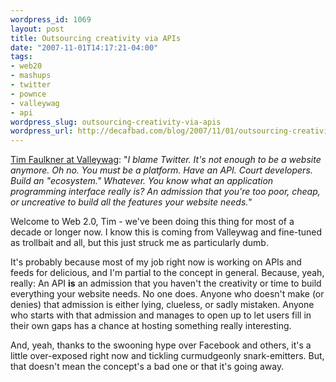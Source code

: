 ```yaml
--- 
wordpress_id: 1069
layout: post
title: Outsourcing creativity via APIs
date: "2007-11-01T14:17:21-04:00"
tags: 
- web20
- mashups
- twitter
- pownce
- valleywag
- api
wordpress_slug: outsourcing-creativity-via-apis
wordpress_url: http://decafbad.com/blog/2007/11/01/outsourcing-creativity-via-apis
---
```

<a href="http://valleywag.com/tech/pownce/pownce-documents-self+promotion-api-316869.php">Tim Faulkner at Valleywag</a>: "<i>I blame Twitter. It's not enough to be a website anymore. Oh no. You must be a platform. Have an API. Court developers. Build an "ecosystem." Whatever. You know what an application programming interface really is? An admission that you're too poor, cheap, or uncreative to build all the features your website needs.</i>"

Welcome to Web 2.0, Tim - we've been doing this thing for most of a decade or longer now.   I know this is coming from Valleywag and fine-tuned as trollbait and all, but this just struck me as particularly dumb.

It's probably because most of my job right now is working on APIs and feeds for delicious, and I'm partial to the concept in general.  Because, yeah, really:  An API <b>is</b> an admission that you haven't the creativity or time to build everything your website needs.  No one does.  Anyone who doesn't make (or denies) that admission is either lying, clueless, or sadly mistaken.  Anyone who starts with that admission and manages to open up to let users fill in their own gaps has a chance at hosting something really interesting.  

And, yeah, thanks to the swooning hype over Facebook and others, it's a little over-exposed right now and tickling curmudgeonly snark-emitters.  But, that doesn't mean the concept's a bad one or that it's going away.
